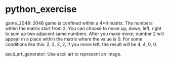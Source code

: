 # python_exercise

game_2048: 
  2048 game is confined within a 4*4 matrix. The numbers within the matrix start from 2. You can choose to move up, down, left, right to sum up two adjacent same numbers. After you make move, number 2 will appear in a place within the matrix where the value is 0. For some conditions like this: 2, 2, 2, 2, if you move left, the result will be 4, 4, 0, 0.

ascii_art_generator:
  Use ascii art to represent an image.
